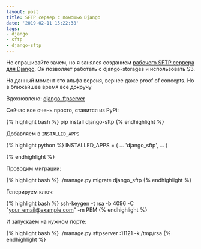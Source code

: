```yaml
---
layout: post
title: SFTP сервер с помощью Django
date: '2019-02-11 15:22:38'
tags:
- django
- sftp
- django-sftp
---
```


Не спрашивайте зачем, но я занялся созданием [рабочего SFTP сервера для Django](https://github.com/vahaah/django-sftp). Он позволяет работать с django-storages и использовать S3.

На данный момент это альфа версия, вернее даже proof of concepts. Но в ближайшее время все докручу

Вдохновлено: [django-ftpserver](https://github.com/tokibito/django-ftpserver)

<!--more-->

Сейчас все очень просто, ставится из PyPi:

{% highlight bash %}
pip install django-sftp
{% endhighlight %}

Добавляем в `INSTALLED_APPS`

{% highlight python %}
INSTALLED_APPS = (
        ...
        'django_sftp',
        ...
    )

{% endhighlight %}

Проводим миграции:

{% highlight bash %}
./manage.py migrate django_sftp
{% endhighlight %}

Генерируем ключ:

{% highlight bash %}
ssh-keygen -t rsa -b 4096 -C "your_email@example.com" -m PEM
{% endhighlight %}

И запускаем на нужном порте:

{% highlight bash %}
./manage.py sftpserver :11121 -k /tmp/rsa
{% endhighlight %}